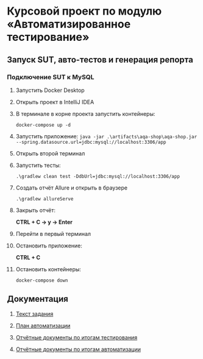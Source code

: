 
# Курсовой проект по модулю «Автоматизированное тестирование»

## Запуск SUT, авто-тестов и генерация репорта

### Подключение SUT к MySQL

1. Запустить Docker Desktop
2. Открыть проект в IntelliJ IDEA
3. В терминале в корне проекта запустить контейнеры:

   `docker-compose up -d`
4. Запустить приложение:
   `java -jar .\artifacts\aqa-shop\aqa-shop.jar --spring.datasource.url=jdbc:mysql://localhost:3306/app`
5. Открыть второй терминал
6. Запустить тесты:

   `.\gradlew clean test -DdbUrl=jdbc:mysql://localhost:3306/app`
7. Создать отчёт Allure и открыть в браузере

   `.\gradlew allureServe`
8. Закрыть отчёт:

   **CTRL + C -> y -> Enter**
9. Перейти в первый терминал
10. Остановить приложение:

    **CTRL + C**
11. Остановить контейнеры:

    `docker-compose down`

## Документация

1. [Текст задания](TaskStatementReadMe.md)

2. [План автоматизации](docs/Plan.md)

3. [Отчётные документы по итогам тестирования](docs/Report.md)

4. [Отчётные документы по итогам автоматизации](docs/Summary.md)

